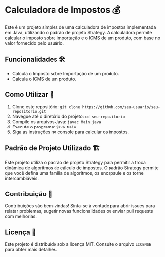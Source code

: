 # Calculadora de Impostos 💰

Este é um projeto simples de uma calculadora de impostos implementada em Java, utilizando o padrão de projeto Strategy. A calculadora permite calcular o imposto sobre importação e o ICMS de um produto, com base no valor fornecido pelo usuário.

## Funcionalidades 🛠️

- Calcula o Imposto sobre Importação de um produto.
- Calcula o ICMS de um produto.

## Como Utilizar 🚀

1. Clone este repositório: `git clone https://github.com/seu-usuario/seu-repositorio.git`
2. Navegue até o diretório do projeto: `cd seu-repositorio`
3. Compile os arquivos Java: `javac Main.java`
4. Execute o programa: `java Main`
5. Siga as instruções no console para calcular os impostos.

## Padrão de Projeto Utilizado 🏗️

Este projeto utiliza o padrão de projeto Strategy para permitir a troca dinâmica de algoritmos de cálculo de impostos. O padrão Strategy permite que você defina uma família de algoritmos, os encapsule e os torne intercambiáveis. 

## Contribuição 🤝

Contribuições são bem-vindas! Sinta-se à vontade para abrir issues para relatar problemas, sugerir novas funcionalidades ou enviar pull requests com melhorias.

## Licença 📝

Este projeto é distribuído sob a licença MIT. Consulte o arquivo `LICENSE` para obter mais detalhes.
